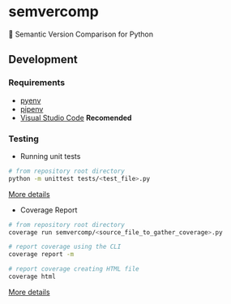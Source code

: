 # semvercomp
🐍 Semantic Version Comparison for Python

## Development
### Requirements
- [pyenv](https://github.com/pyenv/pyenv)
- [pipenv](https://pipenv.readthedocs.io/en/latest/)
- [Visual Studio Code](https://code.visualstudio.com/) **Recomended**

### Testing
- Running unit tests
```bash
# from repository root directory
python -m unittest tests/<test_file>.py 
```
[More details](https://docs.python.org/3/library/unittest.html#command-line-interface)

- Coverage Report
```bash
# from repository root directory
coverage run semvercomp/<source_file_to_gather_coverage>.py

# report coverage using the CLI
coverage report -m

# report coverage creating HTML file
coverage html
```
[More details](https://coverage.readthedocs.io/en/v4.5.x/cmd.html#)
